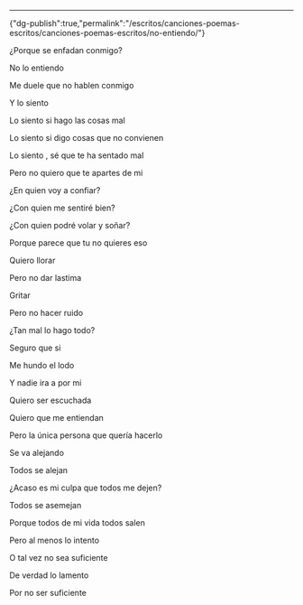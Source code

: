 ---
{"dg-publish":true,"permalink":"/escritos/canciones-poemas-escritos/canciones-poemas-escritos/no-entiendo/"}

 

¿Porque se enfadan conmigo?

No lo entiendo

Me duele que no hablen conmigo

Y lo siento

  

Lo siento si hago las cosas mal

Lo siento si digo cosas que no convienen

Lo siento , sé que te ha sentado mal

Pero no quiero que te apartes de mi

  

¿En quien voy a confiar?

¿Con quien me sentiré bien?

¿Con quien podré volar y soñar?

Porque parece que tu no quieres eso

  

Quiero llorar

Pero no dar lastima

Gritar

Pero no hacer ruido

  

¿Tan mal lo hago todo?

Seguro que si

Me hundo el lodo

Y nadie ira a por mi

  

Quiero ser escuchada

Quiero que me entiendan

Pero la única persona que quería hacerlo

Se va alejando

  

Todos se alejan

¿Acaso es mi culpa que todos me dejen?

Todos se asemejan

Porque todos de mi vida todos salen

  

Pero al menos lo intento

O tal vez no sea suficiente

De verdad lo lamento

Por no ser suficiente
